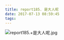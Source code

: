 ```yaml
---
title: report185. 是大人呢
date: 2017-07-13 08:59:45
tags:
---
```

![report185.+是大人呢.jpg](https://i.loli.net/2017/09/15/59bbb41ad2e7e.jpg)
